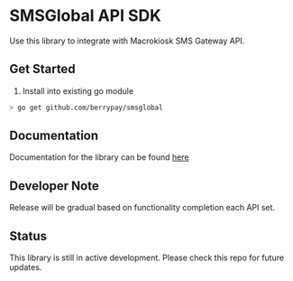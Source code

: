# SMSGlobal API SDK

Use this library to integrate with Macrokiosk SMS Gateway API.

## Get Started

1. Install into existing go module

```bash
> go get github.com/berrypay/smsglobal
```

## Documentation

Documentation for the library can be found [here](https://pkg.go.dev/github.com/berrypay/smsglobal#section-documentation)

## Developer Note

Release will be gradual based on functionality completion each API set.

## Status

This library is still in active development. Please check this repo for future updates.
